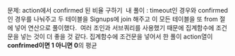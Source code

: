 문제: action에서 confirmed 된 비율 구하기
​
내 풀이 : timeout인 경우와 confirmed인 경우를 나눠주고 두 테이블을 Signups에 join 해주고 이 모든 테이블을 또 from 절에 넣어 연산으로 풀이했다.
​
여러 조인과 서브쿼리를 사용했기 때문에 집계함수에 조건문을 넣는 것이 더 좋을 것 같다.
​
집계함수에 조건문을 넣어서 한 풀이
action열이 **confrimed이면 1 아니면 0**의 평균